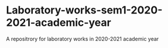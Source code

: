 # Laboratory-works-sem1-2020-2021-academic-year
A repositrory for laboratory works in 2020-2021 academic year
